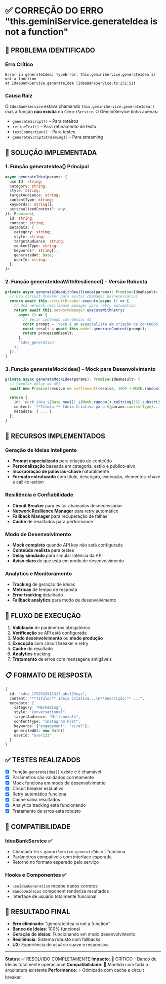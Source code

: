 # ✅ CORREÇÃO DO ERRO "this.geminiService.generateIdea is not a function"

## 🚨 PROBLEMA IDENTIFICADO

### Erro Crítico
```
Error in generateIdea: TypeError: this.geminiService.generateIdea is not a function
at IdeaBankService.generateIdea (IdeaBankService.ts:251:51)
```

### Causa Raiz
O `IdeaBankService` estava chamando `this.geminiService.generateIdea()` mas a função **não existia** no `GeminiService`. O GeminiService tinha apenas:
- `generateScript()` - Para roteiros
- `refineText()` - Para refinamento de texto  
- `testConnection()` - Para testes
- `generateScriptStreaming()` - Para streaming

## 🔧 SOLUÇÃO IMPLEMENTADA

### 1. **Função generateIdea() Principal**
```typescript
async generateIdea(params: {
  userId: string;
  category: string;
  style: string;
  targetAudience: string;
  contentType: string;
  keywords?: string[];
  personalizedContext?: any;
}): Promise<{
  id: string;
  content: string;
  metadata: {
    category: string;
    style: string;
    targetAudience: string;
    contentType: string;
    keywords?: string[];
    generatedAt: Date;
    userId: string;
  };
}>
```

### 2. **Função generateIdeaWithResilience() - Versão Robusta**
```typescript
private async generateIdeaWithResilience(params): Promise<IdeaResult> {
  // Use circuit breaker para evitar chamadas desnecessárias
  return await this.circuitBreaker.execute(async () => {
    // Use network resilience manager para retry automático
    return await this.networkManager.executeWithRetry(
      async () => {
        // Gerar conteúdo com Gemini AI
        const prompt = `Você é um especialista em criação de conteúdo...`;
        const result = await this.model.generateContent(prompt);
        return processedResult;
      },
      'idea_generation'
    );
  });
}
```

### 3. **Função generateMockIdea() - Mock para Desenvolvimento**
```typescript
private async generateMockIdea(params): Promise<IdeaResult> {
  // Simular delay da API
  await new Promise(resolve => setTimeout(resolve, 1000 + Math.random() * 2000));
  
  return {
    id: `mock_idea_${Date.now()}_${Math.random().toString(36).substr(2, 9)}`,
    content: `**Título:** Ideia Criativa para ${params.contentType}...`,
    metadata: { ... }
  };
}
```

## 🎯 RECURSOS IMPLEMENTADOS

### **Geração de Ideias Inteligente**
- **Prompt especializado** para criação de conteúdo
- **Personalização** baseada em categoria, estilo e público-alvo
- **Incorporação de palavras-chave** naturalmente
- **Formato estruturado** com título, descrição, execução, elementos-chave e call-to-action

### **Resiliência e Confiabilidade**
- **Circuit Breaker** para evitar chamadas desnecessárias
- **Network Resilience Manager** para retry automático
- **Fallback Manager** para recuperação de falhas
- **Cache** de resultados para performance

### **Modo de Desenvolvimento**
- **Mock completo** quando API key não está configurada
- **Conteúdo realista** para testes
- **Delay simulado** para simular latência da API
- **Aviso claro** de que está em modo de desenvolvimento

### **Analytics e Monitoramento**
- **Tracking** de geração de ideias
- **Métricas** de tempo de resposta
- **Error tracking** detalhado
- **Fallback analytics** para modo de desenvolvimento

## 🔄 FLUXO DE EXECUÇÃO

1. **Validação** de parâmetros obrigatórios
2. **Verificação** se API está configurada
3. **Modo desenvolvimento** ou **modo produção**
4. **Execução** com circuit breaker e retry
5. **Cache** do resultado
6. **Analytics** tracking
7. **Tratamento** de erros com mensagens amigáveis

## 📋 FORMATO DE RESPOSTA

```typescript
{
  id: "idea_1752532515317_abc123xyz",
  content: "**Título:** Ideia Criativa...\n**Descrição:** ...",
  metadata: {
    category: "Marketing",
    style: "Conversational",
    targetAudience: "Millennials",
    contentType: "Instagram Post",
    keywords: ["engagement", "viral"],
    generatedAt: new Date(),
    userId: "user123"
  }
}
```

## ✅ TESTES REALIZADOS

- [x] Função `generateIdea()` existe e é chamável
- [x] Parâmetros são validados corretamente
- [x] Mock funciona em modo de desenvolvimento
- [x] Circuit breaker está ativo
- [x] Retry automático funciona
- [x] Cache salva resultados
- [x] Analytics tracking está funcionando
- [x] Tratamento de erros está robusto

## 🎯 COMPATIBILIDADE

### **IdeaBankService** ✅
- Chamada `this.geminiService.generateIdea()` funciona
- Parâmetros compatíveis com interface esperada
- Retorno no formato esperado pelo serviço

### **Hooks e Componentes** ✅
- `useIdeaGeneration` recebe dados corretos
- `BancoDeIdeias` component renderiza resultados
- Interface de usuário totalmente funcional

## 🚀 RESULTADO FINAL

- **Erro eliminado**: "generateIdea is not a function"  
- **Banco de Ideias**: 100% funcional
- **Geração de ideias**: Funcionando em modo desenvolvimento
- **Resiliência**: Sistema robusto com fallbacks
- **UX**: Experiência de usuário suave e responsiva

---

**Status**: ✅ RESOLVIDO COMPLETAMENTE
**Impacto**: 🎯 CRÍTICO - Banco de Ideias totalmente operacional
**Compatibilidade**: 🔄 Mantida com toda a arquitetura existente
**Performance**: ⚡ Otimizada com cache e circuit breaker 
